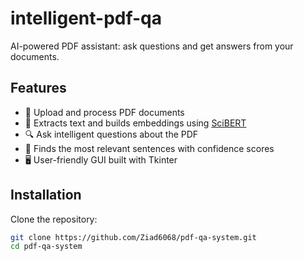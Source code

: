 # intelligent-pdf-qa
AI-powered PDF assistant: ask questions and get answers from your documents.

## Features
- 📄 Upload and process PDF documents
- 🧠 Extracts text and builds embeddings using [SciBERT](https://huggingface.co/allenai/scibert_scivocab_uncased)
- 🔍 Ask intelligent questions about the PDF
- 🎯 Finds the most relevant sentences with confidence scores
- 🖥️ User-friendly GUI built with Tkinter

## Installation
Clone the repository:
```bash
git clone https://github.com/Ziad6068/pdf-qa-system.git
cd pdf-qa-system
